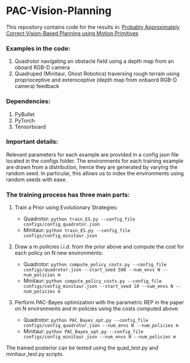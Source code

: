 # PAC-Vision-Planning

This repository contains code for the results in: [Probably Approximately Correct Vision-Based Planning using Motion Primitives](https://irom-lab.princeton.edu/wp-content/uploads/2020/02/Veer.PACBayes.pdf)

### Examples in the code:
1. Quadrotor navigating an obstacle field using a depth map from an oboard RGB-D camera
2. Quadruped (Minitaur, Ghost Robotics) traversing rough terrain using proprioceptive and exteroceptive (depth map from onbaord RGB-D camera) feedback

### Dependencies:
1. PyBullet
2. PyTorch
3. Tensorboard

### Important details:
Relevant parameters for each example are provided in a config json file located in the configs folder. The environments for each training example are drawn from a distribution, hence they are generated by varying the random seed. In particular, this allows us to index the environments using random seeds with ease.

### The training process has three main parts:
1. Train a Prior using Evolutionary Strategies:
   - Quadrotor: ```python train_ES.py --config_file configs/config_quadrotor.json```
   - Minitaur: ```python train_ES.py --config_file configs/config_minitaur.json```

2. Draw a m poilicies i.i.d. from the prior above and compute the cost for each policy on N new environments:
   - Quadrotor: ```python compute_policy_costs.py --config_file configs/quadrotor.json --start_seed 580 --num_envs N --num_policies m```
   - Minitaur: ```python compute_policy_costs.py --config_file configs/config_minitaur.json --start_seed 10 --num_envs N --num_policies m```

3. Perform PAC-Bayes optimization with the parametric REP in the paper on N environments and m policies using the costs computed above:
   - Quadrotor: ```python PAC_Bayes_opt.py --config_file configs/config_quadrotor.json --num_envs N --num_policies m```
   - Minitaur: ```python PAC_Bayes_opt.py --config_file configs/config_minitaur.json --num_envs N --num_policies m```

The trained posterior can be tested using the quad_test.py and minitaur_test.py scripts.



